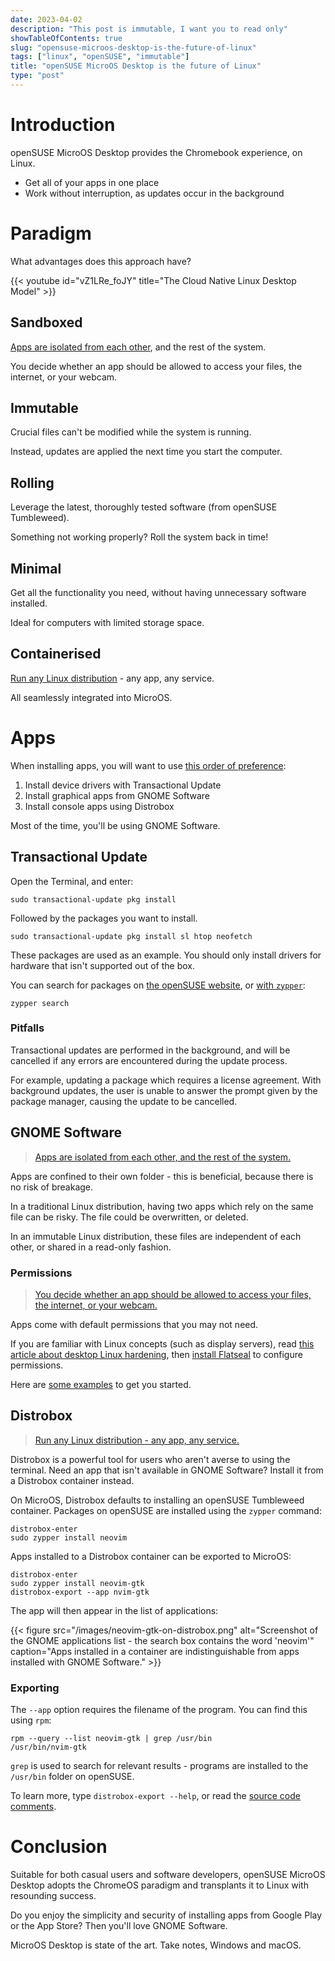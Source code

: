 ```yaml
---
date: 2023-04-02
description: "This post is immutable, I want you to read only"
showTableOfContents: true
slug: "opensuse-microos-desktop-is-the-future-of-linux"
tags: ["linux", "openSUSE", "immutable"]
title: "openSUSE MicroOS Desktop is the future of Linux"
type: "post"
---
```


# Introduction

openSUSE MicroOS Desktop provides the Chromebook experience, on Linux.

- Get all of your apps in one place
- Work without interruption, as updates occur in the background

# Paradigm

What advantages does this approach have?

{{< youtube id="vZ1LRe_foJY" title="The Cloud Native Linux Desktop Model" >}}

## Sandboxed

[Apps are isolated from each other](https://docs.flatpak.org/en/latest/basic-concepts.html), and the rest of the system.

You decide whether an app should be allowed to access your files, the internet, or your webcam.

## Immutable

Crucial files can't be modified while the system is running.

Instead, updates are applied the next time you start the computer.

## Rolling

Leverage the latest, thoroughly tested software (from openSUSE Tumbleweed).

Something not working properly? Roll the system back in time!

## Minimal

Get all the functionality you need, without having unnecessary software installed.

Ideal for computers with limited storage space.

## Containerised

[Run any Linux distribution](https://github.com/89luca89/distrobox) - any app, any service.

All seamlessly integrated into MicroOS.

# Apps

When installing apps, you will want to use [this order of preference](https://en.opensuse.org/Portal:MicroOS/Desktop#Ways_to_Install_Applications_in_Order_of_Preference):

1. Install device drivers with Transactional Update
2. Install graphical apps from GNOME Software
3. Install console apps using Distrobox

Most of the time, you'll be using GNOME Software.

## Transactional Update

Open the Terminal, and enter:

```
sudo transactional-update pkg install
```

Followed by the packages you want to install.

```
sudo transactional-update pkg install sl htop neofetch
```

These packages are used as an example. You should only install drivers for hardware that isn't supported out of the box.

You can search for packages on [the openSUSE website](https://software.opensuse.org/find), or [with `zypper`](https://en.opensuse.org/SDB:Zypper_usage#Searching_packages):

```
zypper search
```

### Pitfalls

Transactional updates are performed in the background, and will be cancelled if any errors are encountered during the update process.

For example, updating a package which requires a license agreement. With background updates, the user is unable to answer the prompt given by the package manager, causing the update to be cancelled.

## GNOME Software

> [Apps are isolated from each other, and the rest of the system.](#sandboxed)

Apps are confined to their own folder - this is beneficial, because there is no risk of breakage.

In a traditional Linux distribution, having two apps which rely on the same file can be risky. The file could be overwritten, or deleted.

In an immutable Linux distribution, these files are independent of each other, or shared in a read-only fashion.

### Permissions

> [You decide whether an app should be allowed to access your files, the internet, or your webcam.](#sandboxed)

Apps come with default permissions that you may not need.

If you are familiar with Linux concepts (such as display servers), read [this article about desktop Linux hardening](https://privsec.dev/posts/linux/desktop-linux-hardening/#flatpak), then [install Flatseal](https://flathub.org/apps/details/com.github.tchx84.Flatseal) to configure permissions.

Here are [some examples](https://codeberg.org/jamesericdavidson/flatpak-overrides) to get you started.

## Distrobox

> [Run any Linux distribution - any app, any service.](#containerised)

Distrobox is a powerful tool for users who aren't averse to using the terminal. Need an app that isn't available in GNOME Software? Install it from a Distrobox container instead.

On MicroOS, Distrobox defaults to installing an openSUSE Tumbleweed container. Packages on openSUSE are installed using the `zypper` command:

```
distrobox-enter
sudo zypper install neovim
```

Apps installed to a Distrobox container can be exported to MicroOS:

```
distrobox-enter
sudo zypper install neovim-gtk
distrobox-export --app nvim-gtk
```

The app will then appear in the list of applications:

{{< figure src="/images/neovim-gtk-on-distrobox.png" alt="Screenshot of the GNOME applications list - the search box contains the word 'neovim'" caption="Apps installed in a container are indistinguishable from apps installed with GNOME Software." >}}

### Exporting

The `--app` option requires the filename of the program. You can find this using `rpm`:

```
rpm --query --list neovim-gtk | grep /usr/bin
/usr/bin/nvim-gtk
```

`grep` is used to search for relevant results - programs are installed to the `/usr/bin` folder on openSUSE.

To learn more, type `distrobox-export --help`, or read the [source code comments](https://github.com/89luca89/distrobox/blob/main/distrobox-export).

# Conclusion

Suitable for both casual users and software developers, openSUSE MicroOS Desktop adopts the ChromeOS paradigm and transplants it to Linux with resounding success.

Do you enjoy the simplicity and security of installing apps from Google Play or the App Store? Then you'll love GNOME Software.

MicroOS Desktop is state of the art. Take notes, Windows and macOS.
